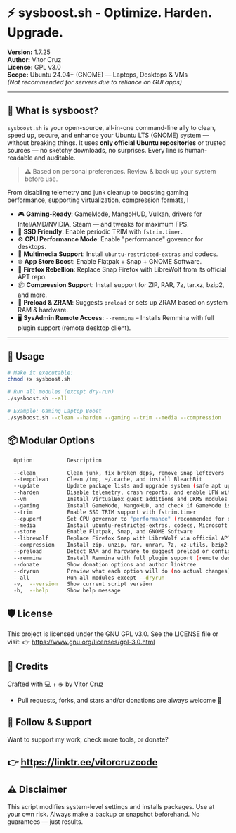 # ⚡ sysboost.sh - Optimize. Harden. Upgrade.

**Version:** 1.7.25  
**Author:** Vitor Cruz  
**License:** GPL v3.0  
**Scope:** Ubuntu 24.04+ (GNOME) — Laptops, Desktops & VMs  
*(Not recommended for servers due to reliance on GUI apps)*

---

## 🧰 What is sysboost?

`sysboost.sh` is your open-source, all-in-one command-line ally to clean, speed up, secure, and enhance your Ubuntu LTS (GNOME) system — without breaking things. It uses **only official Ubuntu repositories** or trusted sources — no sketchy downloads, no surprises. Every line is human-readable and auditable.
> ⚠️ Based on personal preferences. Review & back up your system before use.

From disabling telemetry and junk cleanup to boosting gaming performance, supporting virtualization, compression formats, l
- 🎮 **Gaming-Ready**: GameMode, MangoHUD, Vulkan, drivers for Intel/AMD/NVIDIA, Steam — and tweaks for maximum FPS.
- 💾 **SSD Friendly**: Enable periodic TRIM with `fstrim.timer`.
- ⚙️ **CPU Performance Mode**: Enable "performance" governor for desktops.
- 🎵 **Multimedia Support**: Install `ubuntu-restricted-extras` and codecs.
- 🌐 **App Store Boost**: Enable Flatpak + Snap + GNOME Software.
- 🦊 **Firefox Rebellion**: Replace Snap Firefox with LibreWolf from its official APT repo.
- 📦 **Compression Support**: Install support for ZIP, RAR, 7z, tar.xz, bzip2, and more.
- 🔁 **Preload & ZRAM**: Suggests `preload` or sets up ZRAM based on system RAM & hardware.
- 🖥️ **SysAdmin Remote Access**: `--remmina` – Installs Remmina with full plugin support (remote desktop client).  

---

## 🧪 Usage

```bash
# Make it executable:
chmod +x sysboost.sh

# Run all modules (except dry-run)
./sysboost.sh --all

# Example: Gaming Laptop Boost
./sysboost.sh --clean --harden --gaming --trim --media --compression
```

## 📦 Modular Options
```bash
  Option           Description

  --clean          Clean junk, fix broken deps, remove Snap leftovers
  --tempclean      Clean /tmp, ~/.cache, and install BleachBit
  --update         Update package lists and upgrade system (safe apt update + upgrade)
  --harden         Disable telemetry, crash reports, and enable UFW with GUI
  --vm             Install VirtualBox guest additions and DKMS modules
  --gaming         Install GameMode, MangoHUD, and check if GameMode is active
  --trim           Enable SSD TRIM support with fstrim.timer
  --cpuperf        Set CPU governor to "performance" (recommended for desktops)
  --media          Install ubuntu-restricted-extras, codecs, Microsoft fonts
  --store          Enable Flatpak, Snap, and GNOME Software
  --librewolf      Replace Firefox Snap with LibreWolf via official APT repo
  --compression    Install zip, unzip, rar, unrar, 7z, xz-utils, bzip2, and lzma
  --preload        Detect RAM and hardware to suggest preload or configure ZRAM
  --remmina        Install Remmina with full plugin support (remote desktop client)
  --donate         Show donation options and author linktree
  --dryrun         Preview what each option will do (no actual changes)
  --all            Run all modules except --dryrun
  -v,  --version   Show current script version
  -h,  --help      Show help message
```

## 🛡️ License
This project is licensed under the GNU GPL v3.0.
See the LICENSE file or visit:
👉 https://www.gnu.org/licenses/gpl-3.0.html

## 👤 Credits
Crafted with 💻 + ☕ by Vitor Cruz
- Pull requests, forks, and stars and/or donations are always welcome 🌟

## 👋 Follow & Support
Want to support my work, check more tools, or donate?
## 👉 https://linktr.ee/vitorcruzcode

## ⚠️ Disclaimer
This script modifies system-level settings and installs packages.
Use at your own risk. Always make a backup or snapshot beforehand.
No guarantees — just results.
